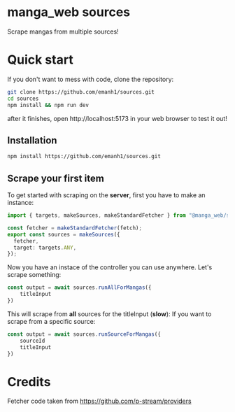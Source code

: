 # manga_web sources
Scrape mangas from multiple sources!
# Quick start
If you don't want to mess with code, clone the repository:
```bash
git clone https://github.com/emanh1/sources.git
cd sources
npm install && npm run dev
```
after it finishes, open http://localhost:5173 in your web browser to test it out!
## Installation
```bash
npm install https://github.com/emanh1/sources.git
```
## Scrape your first item
To get started with scraping on the **server**, first you have to make an instance:

```typescript
import { targets, makeSources, makeStandardFetcher } from "@manga_web/sources";

const fetcher = makeStandardFetcher(fetch);
export const sources = makeSources({
  fetcher,
  target: targets.ANY,
});
```

Now you have an instace of the controller you can use anywhere. Let's scrape something:
```typescript
const output = await sources.runAllForMangas({
    titleInput
})
```
This will scrape from **all** sources for the titleInput (**slow**):
If you want to scrape from a specific source:
```typescript
const output = await sources.runSourceForMangas({
    sourceId
    titleInput
})
```

# Credits
Fetcher code taken from https://github.com/p-stream/providers
